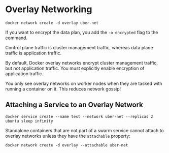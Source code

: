 # Overlay Networking

`docker network create -d overlay uber-net`

If you want to encrypt the data plan, you add the `-o encrypted` flag to the command.

Control plane traffic is cluster management traffic, whereas data plane traffic is application traffic.

By default, Docker overlay networks encrypt cluster management traffic, but not application traffic. You must explicitly enable encryption of application traffic.

You only see overlay networks on worker nodes when they are tasked with running a container on it. This reduces network gossip!

## Attaching a Service to an Overlay Network

`docker service create --name test --network uber-net --replicas 2 ubuntu sleep infinity`

Standalone containers that are not part of a swarm service cannot attach to overlay networks unless they have the `attachable` property:

`docker network create -d overlay --attachable uber-net`